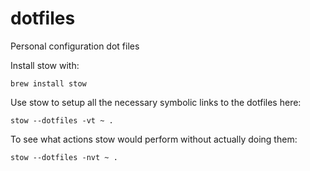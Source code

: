 # dotfiles
Personal configuration dot files

Install stow with:

`brew install stow`

Use stow to setup all the necessary symbolic links to the dotfiles here:

`stow --dotfiles -vt ~ .`

To see what actions stow would perform without actually doing them:

`stow --dotfiles -nvt ~ .`
